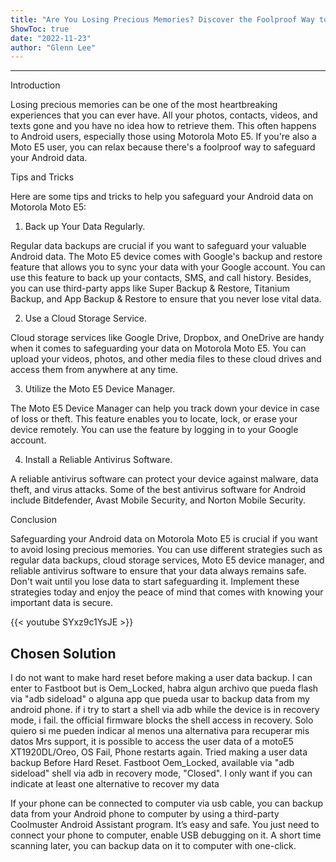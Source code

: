 ```yaml
---
title: "Are You Losing Precious Memories? Discover the Foolproof Way to Safeguard Your Android Data on Motorola Moto E5!"
ShowToc: true 
date: "2022-11-23"
author: "Glenn Lee"
---
```

*****
Introduction

Losing precious memories can be one of the most heartbreaking experiences that you can ever have. All your photos, contacts, videos, and texts gone and you have no idea how to retrieve them. This often happens to Android users, especially those using Motorola Moto E5. If you're also a Moto E5 user, you can relax because there's a foolproof way to safeguard your Android data.

Tips and Tricks

Here are some tips and tricks to help you safeguard your Android data on Motorola Moto E5:

1. Back up Your Data Regularly.

Regular data backups are crucial if you want to safeguard your valuable Android data. The Moto E5 device comes with Google's backup and restore feature that allows you to sync your data with your Google account. You can use this feature to back up your contacts, SMS, and call history. Besides, you can use third-party apps like Super Backup & Restore, Titanium Backup, and App Backup & Restore to ensure that you never lose vital data.

2. Use a Cloud Storage Service.

Cloud storage services like Google Drive, Dropbox, and OneDrive are handy when it comes to safeguarding your data on Motorola Moto E5. You can upload your videos, photos, and other media files to these cloud drives and access them from anywhere at any time.

3. Utilize the Moto E5 Device Manager.

The Moto E5 Device Manager can help you track down your device in case of loss or theft. This feature enables you to locate, lock, or erase your device remotely. You can use the feature by logging in to your Google account.

4. Install a Reliable Antivirus Software.

A reliable antivirus software can protect your device against malware, data theft, and virus attacks. Some of the best antivirus software for Android include Bitdefender, Avast Mobile Security, and Norton Mobile Security.

Conclusion

Safeguarding your Android data on Motorola Moto E5 is crucial if you want to avoid losing precious memories. You can use different strategies such as regular data backups, cloud storage services, Moto E5 device manager, and reliable antivirus software to ensure that your data always remains safe. Don't wait until you lose data to start safeguarding it. Implement these strategies today and enjoy the peace of mind that comes with knowing your important data is secure.

{{< youtube SYxz9c1YsJE >}} 



## Chosen Solution
 I do not want to make hard reset before making a user data backup. I can enter to Fastboot but is Oem_Locked, habra algun archivo que  pueda flash via  "adb sideload" o alguna app que pueda usar to backup data from my android phone. if i try to start a shell via adb while the device is in recovery mode, i fail. the official firmware blocks the shell access in recovery. Solo quiero si me pueden indicar al menos una alternativa para recuperar mis datos
Mrs support, it is possible to access the user data of a motoE5 XT1920DL/Oreo, OS Fail, Phone restarts again. Tried making a user data backup Before Hard Reset. Fastboot Oem_Locked, available via "adb sideload" shell via adb in recovery mode, "Closed". I only want if you can indicate at least one alternative to recover my data

 If your phone can be connected to computer via usb cable, you can backup data from your Android phone to computer by using a third-party Coolmuster Android Assistant program. It’s easy and safe. You just need to connect your phone to computer, enable USB debugging on it. A short time scanning later, you can backup data on it to computer with one-click.





